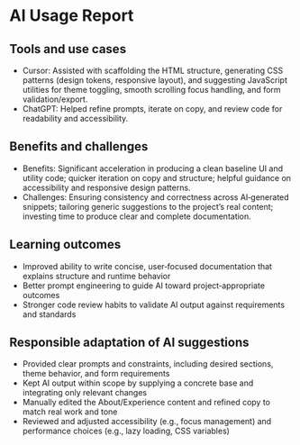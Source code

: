 # AI Usage Report

## Tools and use cases
- Cursor: Assisted with scaffolding the HTML structure, generating CSS patterns (design tokens, responsive layout), and suggesting JavaScript utilities for theme toggling, smooth scrolling focus handling, and form validation/export.
- ChatGPT: Helped refine prompts, iterate on copy, and review code for readability and accessibility.

## Benefits and challenges
- Benefits: Significant acceleration in producing a clean baseline UI and utility code; quicker iteration on copy and structure; helpful guidance on accessibility and responsive design patterns.
- Challenges: Ensuring consistency and correctness across AI‑generated snippets; tailoring generic suggestions to the project’s real content; investing time to produce clear and complete documentation.

## Learning outcomes
- Improved ability to write concise, user‑focused documentation that explains structure and runtime behavior
- Better prompt engineering to guide AI toward project‑appropriate outcomes
- Stronger code review habits to validate AI output against requirements and standards

## Responsible adaptation of AI suggestions
- Provided clear prompts and constraints, including desired sections, theme behavior, and form requirements
- Kept AI output within scope by supplying a concrete base and integrating only relevant changes
- Manually edited the About/Experience content and refined copy to match real work and tone
- Reviewed and adjusted accessibility (e.g., focus management) and performance choices (e.g., lazy loading, CSS variables)